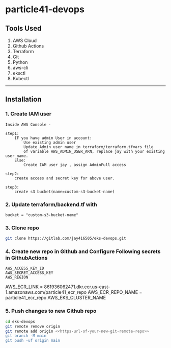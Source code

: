# particle41-devops

## Tools Used
1. AWS Cloud
2. Github Actions
3. Terraform
4. Git
5. Python
6. aws-cli
7. eksctl
9. Kubectl
---

## Installation

### 1. Create IAM user
```
Inside AWS Console -  

step1:
    IF you have admin User in account:
        Use existing admin user
        Update Admin user name in terraform/terraform.tfvars file
        of variable AWS_ADMIN_USER_ARN, replace jay with your existing user name.
    Else:
        Create IAM user jay , assign AdminFull access

step2:
    create access and secret key for above user.

step3:
    create s3 bucket(name=custom-s3-bucket-name)
```

### 2. Update **terraform/backend.tf** with
```
bucket = "custom-s3-bucket-name"
```

### 3. Clone repo
```bash
git clone https://gitlab.com/jay416505/eks-devops.git
```

### 4. Create new repo in Github and Configure Following secrets in GithubActions
```
AWS_ACCESS_KEY_ID
AWS_SECRET_ACCESS_KEY
AWS_REGION
```

AWS_ECR_LINK = 861936062471.dkr.ecr.us-east-1.amazonaws.com/particle41_ecr_repo
AWS_ECR_REPO_NAME = particle41_ecr_repo
AWS_EKS_CLUSTER_NAME


### 5. Push changes to new Github repo
```bash
cd eks-devops
git remote remove origin
git remote add origin <<https-url-of-your-new-git-remote-repo>>
git branch -M main
git push -uf origin main
```






